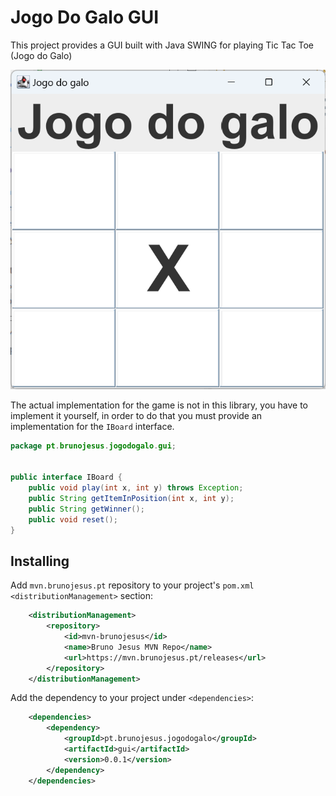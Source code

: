 # Jogo Do Galo GUI

This project provides a GUI built with Java SWING for playing Tic Tac Toe (Jogo do Galo)

![Screenshot](screenshot.png "Screenshot")

The actual implementation for the game is not in this library, you have to implement it yourself, in order to do that you
must provide an implementation for the `IBoard` interface.

```java
package pt.brunojesus.jogodogalo.gui;


public interface IBoard {
	public void play(int x, int y) throws Exception;
	public String getItemInPosition(int x, int y);
	public String getWinner();
	public void reset();
}
```

## Installing

Add `mvn.brunojesus.pt` repository to your project's `pom.xml` `<distributionManagement>` section:

```xml
	<distributionManagement>
        <repository>
            <id>mvn-brunojesus</id>
            <name>Bruno Jesus MVN Repo</name>
            <url>https://mvn.brunojesus.pt/releases</url>
        </repository>
    </distributionManagement>
```

Add the dependency to your project under `<dependencies>`:

```xml
    <dependencies>
		<dependency>
			<groupId>pt.brunojesus.jogodogalo</groupId>
			<artifactId>gui</artifactId>
			<version>0.0.1</version>
		</dependency>
	</dependencies>
```